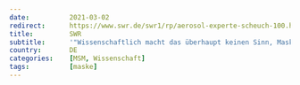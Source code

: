 ```yaml
---
date:          2021-03-02
redirect:      https://www.swr.de/swr1/rp/aerosol-experte-scheuch-100.html
title:         SWR
subtitle:      '"Wissenschaftlich macht das überhaupt keinen Sinn, Masken im Freien zu tragen"'
country:       DE
categories:    [MSM, Wissenschaft]
tags:          [maske]
---
```

